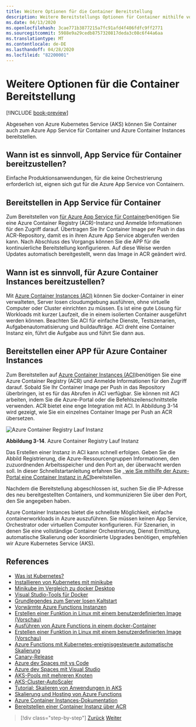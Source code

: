 ```yaml
---
title: Weitere Optionen für die Container Bereitstellung
description: Weitere Bereitstellungs Optionen für Container mithilfe von Azure
ms.date: 04/13/2020
ms.openlocfilehash: 3cae771b3877215a7fc91afd4f406fdfc9ff2771
ms.sourcegitcommit: 5988e9a29cedb8757320817deda3c08c6f44a6aa
ms.translationtype: MT
ms.contentlocale: de-DE
ms.lasthandoff: 04/28/2020
ms.locfileid: "82200001"
---
```

# <a name="other-container-deployment-options"></a>Weitere Optionen für die Container Bereitstellung

[!INCLUDE [book-preview](../../../includes/book-preview.md)]

Abgesehen von Azure Kubernetes Service (AKS) können Sie Container auch zum Azure App Service für Container und Azure Container Instances bereitstellen.

## <a name="when-does-it-make-sense-to-deploy-to-app-service-for-containers"></a>Wann ist es sinnvoll, App Service für Container bereitzustellen?

Einfache Produktionsanwendungen, für die keine Orchestrierung erforderlich ist, eignen sich gut für die Azure App Service von Containern.

## <a name="how-to-deploy-to-app-service-for-containers"></a>Bereitstellen in App Service für Container

Zum Bereitstellen von [für Azure App Service für Container](https://azure.microsoft.com/services/app-service/containers/)benötigen Sie eine Azure Container Registry (ACR)-Instanz und Anmelde Informationen für den Zugriff darauf. Übertragen Sie Ihr Container Image per Push in das ACR-Repository, damit es in ihren Azure App Service abgerufen werden kann. Nach Abschluss des Vorgangs können Sie die APP für die kontinuierliche Bereitstellung konfigurieren. Auf diese Weise werden Updates automatisch bereitgestellt, wenn das Image in ACR geändert wird.

## <a name="when-does-it-make-sense-to-deploy-to-azure-container-instances"></a>Wann ist es sinnvoll, für Azure Container Instances bereitzustellen?

Mit [Azure Container Instances (ACI)](https://azure.microsoft.com/services/container-instances/) können Sie docker-Container in einer verwalteten, Server losen cloudumgebung ausführen, ohne virtuelle Computer oder Cluster einrichten zu müssen. Es ist eine gute Lösung für Workloads mit kurzer Laufzeit, die in einem isolierten Container ausgeführt werden können. Beachten Sie ACI für einfache Dienste, Testszenarien, Aufgabenautomatisierung und buildaufträge. ACI dreht eine Container Instanz ein, führt die Aufgabe aus und führt Sie dann aus.

## <a name="how-to-deploy-an-app-to-azure-container-instances"></a>Bereitstellen einer APP für Azure Container Instances

Zum Bereitstellen auf [Azure Container Instances (ACI)](https://docs.microsoft.com/azure/container-instances/)benötigen Sie eine Azure Container Registry (ACR) und Anmelde Informationen für den Zugriff darauf. Sobald Sie Ihr Container Image per Push in das Repository überbringen, ist es für das Abrufen in ACI verfügbar. Sie können mit ACI arbeiten, indem Sie die Azure-Portal oder die Befehlszeilenschnittstelle verwenden. ACR bietet eine enge Integration mit ACI. In Abbildung 3-14 wird gezeigt, wie Sie ein einzelnes Container Image per Push an ACR übersetzen.

![Azure Container Registry Lauf Instanz](./media/acr-runinstance-contextmenu.png)

**Abbildung 3-14**. Azure Container Registry Lauf Instanz

Das Erstellen einer Instanz in ACI kann schnell erfolgen. Geben Sie die Abbild Registrierung, die Azure-Ressourcengruppen Informationen, den zuzuordnenden Arbeitsspeicher und den Port an, der überwacht werden soll. In dieser Schnellstartanleitung erfahren Sie [, wie Sie mithilfe der Azure-Portal eine Container Instanz in ACI](https://docs.microsoft.com/azure/container-instances/container-instances-quickstart-portal)bereitstellen.

Nachdem die Bereitstellung abgeschlossen ist, suchen Sie die IP-Adresse des neu bereitgestellten Containers, und kommunizieren Sie über den Port, den Sie angegeben haben.

Azure Container Instances bietet die schnellste Möglichkeit, einfache containerworkloads in Azure auszuführen. Sie müssen keinen App Service, Orchestrator oder virtuellen Computer konfigurieren. Für Szenarien, in denen Sie eine vollständige Container Orchestrierung, Dienst Ermittlung, automatische Skalierung oder koordinierte Upgrades benötigen, empfehlen wir Azure Kubernetes Service (AKS).

## <a name="references"></a>References

- [Was ist Kubernetes?](https://blog.newrelic.com/engineering/what-is-kubernetes/)
- [Installieren von Kubernetes mit minikube](https://kubernetes.io/docs/setup/learning-environment/minikube/)
- [Minikube im Vergleich zu docker Desktop](https://medium.com/containers-101/local-kubernetes-for-windows-minikube-vs-docker-desktop-25a1c6d3b766)
- [Visual Studio-Tools für Docker](https://docs.microsoft.com/dotnet/standard/containerized-lifecycle-architecture/design-develop-containerized-apps/visual-studio-tools-for-docker)
- [Grundlegendes zum Server losen Kaltstart](https://azure.microsoft.com/blog/understanding-serverless-cold-start/)
- [Vorwärmte Azure Functions Instanzen](https://docs.microsoft.com/azure/azure-functions/functions-premium-plan#pre-warmed-instances)
- [Erstellen einer Funktion in Linux mit einem benutzerdefinierten Image (Vorschau)](https://docs.microsoft.com/azure/azure-functions/functions-create-function-linux-custom-image)
- [Ausführen von Azure Functions in einem docker-Container](https://markheath.net/post/azure-functions-docker)
- [Erstellen einer Funktion in Linux mit einem benutzerdefinierten Image (Vorschau)](https://docs.microsoft.com/azure/azure-functions/functions-create-function-linux-custom-image)
- [Azure Functions mit Kubernetes-ereignisgesteuerte automatische Skalierung](https://docs.microsoft.com/azure/azure-functions/functions-kubernetes-keda)
- [Canary-Release](https://martinfowler.com/bliki/CanaryRelease.html)
- [Azure dev Spaces mit vs Code](https://docs.microsoft.com/azure/dev-spaces/quickstart-netcore)
- [Azure dev Spaces mit Visual Studio](https://docs.microsoft.com/azure/dev-spaces/quickstart-netcore-visualstudio)
- [AKS-Pools mit mehreren Knoten](https://docs.microsoft.com/azure/aks/use-multiple-node-pools)
- [AKS-Cluster-AutoScaler](https://docs.microsoft.com/azure/aks/cluster-autoscaler)
- [Tutorial: Skalieren von Anwendungen in AKS](https://docs.microsoft.com/azure/aks/tutorial-kubernetes-scale)
- [Skalierung und Hosting von Azure Functions](https://docs.microsoft.com/azure/azure-functions/functions-scale)
- [Azure Container Instances-Dokumentation](https://docs.microsoft.com/azure/container-instances/)
- [Bereitstellen einer Container Instanz über ACR](https://docs.microsoft.com/azure/container-instances/container-instances-using-azure-container-registry#deploy-with-azure-portal)

>[!div class="step-by-step"]
>[Zurück](scale-containers-serverless.md)
>[Weiter](communication-patterns.md)
